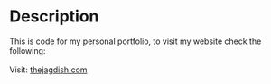 # Description

This is code for my personal portfolio, to visit my website check the following:<br><br>
Visit: [thejagdish.com](http://thejagdish.com/)
